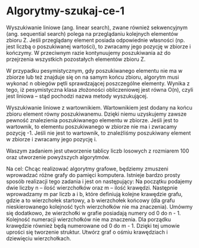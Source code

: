 # Algorytmy-szukaj-ce-1

Wyszukiwanie liniowe (ang. linear search), zwane również sekwencyjnym (ang. sequential search) polega na przeglądaniu kolejnych elementów zbioru Z. Jeśli przeglądany element posiada odpowiednie własności (np. jest liczbą o poszukiwanej wartości), to zwracamy jego pozycję w  zbiorze i kończymy. W przeciwnym razie kontynuujemy poszukiwania aż do przejrzenia wszystkich pozostałych elementów zbioru Z.

W przypadku pesymistycznym, gdy poszukiwanego elementu nie ma w zbiorze lub też znajduje się on na samym końcu zbioru, algorytm musi wykonać n obiegów pętli sprawdzającej poszczególne elementy. Wynika z tego, iż pesymistyczna klasa złożoności obliczeniowej jest równa O(n), czyli jest liniowa – stąd pochodzi nazwa metody wyszukującej.

Wyszukiwanie liniowe z wartownikiem. Wartownikiem jest dodany na końcu zbioru element równy poszukiwanemu. Dzięki niemu uzyskujemy zawsze pewność znalezienia poszukiwanego elementu w zbiorze. Jeśli jest to wartownik, to elementu poszukiwanego w zbiorze nie ma i zwracamy pozycję -1. Jeśli nie jest to wartownik, to znaleźliśmy poszukiwany element w zbiorze i zwracamy jego pozycję i.

Waszym zadaniem jest utworzenie tablicy liczb losowych z rozmiarem 100
oraz utworzenie powyższych algorytmów.

Na cel:
Chcąc realizować algorytmy grafowe, będziemy zmuszeni wprowadzać różne grafy do pamięci komputera. Istnieje bardzo prosty sposób realizacji tego zadania i jest on następujący:
Na początku podajemy dwie liczby n – ilość wierzchołków oraz m –  ilość krawędzi. Następnie wprowadzamy m par liczb a i b, które definiują kolejne krawędzie grafu, gdzie a to wierzchołek startowy, a b wierzchołek końcowy (dla grafu nieskierowanego kolejność tych wierzchołków nie ma znaczenia). Umówmy się dodatkowo, że wierzchołki w grafie posiadają numery od 0 do n - 1. Kolejność numeracji wierzchołków nie ma znaczenia. Dla porządku krawędzie również będą numerowane od 0 do m - 1. Dzięki tej umowie uprości się tworzenie struktur.
Utwórz graf o ośmiu krawędziach i dziewięciu wierzchołkach.
